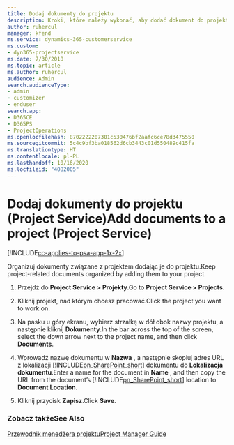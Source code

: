 ```yaml
---
title: Dodaj dokumenty do projektu
description: Kroki, które należy wykonać, aby dodać dokument do projektu w Project Service
author: ruhercul
manager: kfend
ms.service: dynamics-365-customerservice
ms.custom:
- dyn365-projectservice
ms.date: 7/30/2018
ms.topic: article
ms.author: ruhercul
audience: Admin
search.audienceType:
- admin
- customizer
- enduser
search.app:
- D365CE
- D365PS
- ProjectOperations
ms.openlocfilehash: 8702222207301c530476bf2aafc6ce78d3475550
ms.sourcegitcommit: 5c4c9bf3ba018562d6cb3443c01d550489c415fa
ms.translationtype: HT
ms.contentlocale: pl-PL
ms.lasthandoff: 10/16/2020
ms.locfileid: "4082005"
---
```

# <a name="add-documents-to-a-project-project-service"></a><span data-ttu-id="869f8-103">Dodaj dokumenty do projektu (Project Service)</span><span class="sxs-lookup"><span data-stu-id="869f8-103">Add documents to a project (Project Service)</span></span>

[!INCLUDE[cc-applies-to-psa-app-1x-2x](../includes/cc-applies-to-psa-app-1x-2x.md)]

<span data-ttu-id="869f8-104">Organizuj dokumenty związane z projektem dodając je do projektu.</span><span class="sxs-lookup"><span data-stu-id="869f8-104">Keep project-related documents organized by adding them to your project.</span></span>  
  
1. <span data-ttu-id="869f8-105">Przejdź do **Project Service > Projekty**.</span><span class="sxs-lookup"><span data-stu-id="869f8-105">Go to **Project Service > Projects**.</span></span>  
  
2. <span data-ttu-id="869f8-106">Kliknij projekt, nad którym chcesz pracować.</span><span class="sxs-lookup"><span data-stu-id="869f8-106">Click the project you want to work on.</span></span>  
  
3. <span data-ttu-id="869f8-107">Na pasku u góry ekranu, wybierz strzałkę w dół obok nazwy projektu, a następnie kliknij **Dokumenty**.</span><span class="sxs-lookup"><span data-stu-id="869f8-107">In the bar across the top of the screen, select the down arrow next to the project name, and then click **Documents**.</span></span>  
  
4. <span data-ttu-id="869f8-108">Wprowadź nazwę dokumentu w **Nazwa** , a następnie skopiuj adres URL z lokalizacji [!INCLUDE[pn_SharePoint_short](../includes/pn-sharepoint-short.md)] dokumentu do **Lokalizacja dokumentu**.</span><span class="sxs-lookup"><span data-stu-id="869f8-108">Enter a name for the document in **Name** ,  and then copy the URL from the document’s [!INCLUDE[pn_SharePoint_short](../includes/pn-sharepoint-short.md)] location to **Document Location**.</span></span>  
  
5. <span data-ttu-id="869f8-109">Kliknij przycisk **Zapisz**.</span><span class="sxs-lookup"><span data-stu-id="869f8-109">Click **Save**.</span></span>  
  
### <a name="see-also"></a><span data-ttu-id="869f8-110">Zobacz także</span><span class="sxs-lookup"><span data-stu-id="869f8-110">See Also</span></span>  
 [<span data-ttu-id="869f8-111">Przewodnik menedżera projektu</span><span class="sxs-lookup"><span data-stu-id="869f8-111">Project Manager Guide</span></span>](../psa/project-manager-guide.md)
